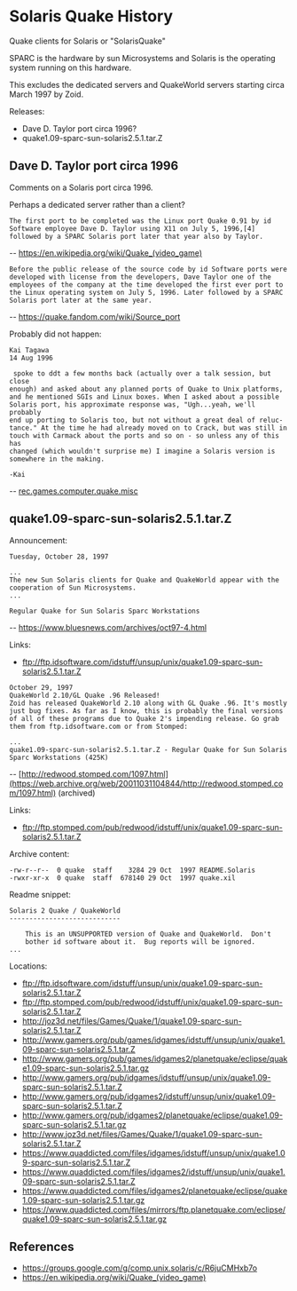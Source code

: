 # Solaris Quake History

Quake clients for Solaris or "SolarisQuake"

SPARC is the hardware by sun Microsystems and Solaris is the operating system running on this hardware.

This excludes the dedicated servers and QuakeWorld servers starting circa March 1997 by Zoid.

Releases:

* Dave D. Taylor port circa 1996?
* quake1.09-sparc-sun-solaris2.5.1.tar.Z


## Dave D. Taylor port circa 1996

Comments on a Solaris port circa 1996.

Perhaps a dedicated server rather than a client?


```text
The first port to be completed was the Linux port Quake 0.91 by id Software employee Dave D. Taylor using X11 on July 5, 1996,[4] followed by a SPARC Solaris port later that year also by Taylor.
```
-- https://en.wikipedia.org/wiki/Quake_(video_game)

```text
Before the public release of the source code by id Software ports were developed with license from the developers, Dave Taylor one of the employees of the company at the time developed the first ever port to the Linux operating system on July 5, 1996. Later followed by a SPARC Solaris port later at the same year.
```
-- https://quake.fandom.com/wiki/Source_port

Probably did not happen:

```text
Kai Tagawa
14 Aug 1996

 spoke to ddt a few months back (actually over a talk session, but close
enough) and asked about any planned ports of Quake to Unix platforms,
and he mentioned SGIs and Linux boxes. When I asked about a possible
Solaris port, his approximate response was, "Ugh...yeah, we'll probably
end up porting to Solaris too, but not without a great deal of reluc-
tance." At the time he had already moved on to Crack, but was still in
touch with Carmack about the ports and so on - so unless any of this has
changed (which wouldn't surprise me) I imagine a Solaris version is
somewhere in the making.

-Kai
```
-- [rec.games.computer.quake.misc](https://groups.google.com/g/rec.games.computer.quake.misc/c/d0_sB11Oigk/m/vTkabAUI99AJ)


## quake1.09-sparc-sun-solaris2.5.1.tar.Z

Announcement:

```text
Tuesday, October 28, 1997

...
The new Sun Solaris clients for Quake and QuakeWorld appear with the cooperation of Sun Microsystems.
...

Regular Quake for Sun Solaris Sparc Workstations
```
-- https://www.bluesnews.com/archives/oct97-4.html

Links:

* ftp://ftp.idsoftware.com/idstuff/unsup/unix/quake1.09-sparc-sun-solaris2.5.1.tar.Z

```text
October 29, 1997
QuakeWorld 2.10/GL Quake .96 Released!
Zoid has released QuakeWorld 2.10 along with GL Quake .96. It's mostly just bug fixes. As far as I know, this is probably the final versions of all of these programs due to Quake 2's impending release. Go grab them from ftp.idsoftware.com or from Stomped:

...
quake1.09-sparc-sun-solaris2.5.1.tar.Z - Regular Quake for Sun Solaris Sparc Workstations (425K)
```
-- [http://redwood.stomped.com/1097.html](https://web.archive.org/web/20011031104844/http://redwood.stomped.com/1097.html) (archived)

Links:

* ftp://ftp.stomped.com/pub/redwood/idstuff/unix/quake1.09-sparc-sun-solaris2.5.1.tar.Z


Archive content:

```text
-rw-r--r--  0 quake  staff    3284 29 Oct  1997 README.Solaris
-rwxr-xr-x  0 quake  staff  678140 29 Oct  1997 quake.xil
```

Readme snippet:

```text
Solaris 2 Quake / QuakeWorld
----------------------------

	This is an UNSUPPORTED version of Quake and QuakeWorld.  Don't
	bother id software about it.  Bug reports will be ignored.
...
```


Locations:

* ftp://ftp.idsoftware.com/idstuff/unsup/unix/quake1.09-sparc-sun-solaris2.5.1.tar.Z
* ftp://ftp.stomped.com/pub/redwood/idstuff/unix/quake1.09-sparc-sun-solaris2.5.1.tar.Z
* http://joz3d.net/files/Games/Quake/1/quake1.09-sparc-sun-solaris2.5.1.tar.Z
* http://www.gamers.org/pub/games/idgames/idstuff/unsup/unix/quake1.09-sparc-sun-solaris2.5.1.tar.Z
* http://www.gamers.org/pub/games/idgames2/planetquake/eclipse/quake1.09-sparc-sun-solaris2.5.1.tar.gz
* http://www.gamers.org/pub/idgames/idstuff/unsup/unix/quake1.09-sparc-sun-solaris2.5.1.tar.Z
* http://www.gamers.org/pub/idgames2/idstuff/unsup/unix/quake1.09-sparc-sun-solaris2.5.1.tar.Z
* http://www.gamers.org/pub/idgames2/planetquake/eclipse/quake1.09-sparc-sun-solaris2.5.1.tar.gz
* http://www.joz3d.net/files/Games/Quake/1/quake1.09-sparc-sun-solaris2.5.1.tar.Z
* https://www.quaddicted.com/files/idgames/idstuff/unsup/unix/quake1.09-sparc-sun-solaris2.5.1.tar.Z
* https://www.quaddicted.com/files/idgames2/idstuff/unsup/unix/quake1.09-sparc-sun-solaris2.5.1.tar.Z
* https://www.quaddicted.com/files/idgames2/planetquake/eclipse/quake1.09-sparc-sun-solaris2.5.1.tar.gz
* https://www.quaddicted.com/files/mirrors/ftp.planetquake.com/eclipse/quake1.09-sparc-sun-solaris2.5.1.tar.gz


## References

* https://groups.google.com/g/comp.unix.solaris/c/R6juCMHxb7o
* https://en.wikipedia.org/wiki/Quake_(video_game)